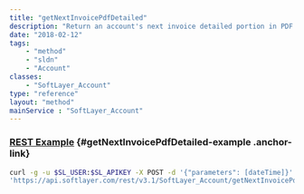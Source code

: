```yaml
---
title: "getNextInvoicePdfDetailed"
description: "Return an account's next invoice detailed portion in PDF format. The 'next invoice' is what a customer will be billed on their next invoice, assuming no changes are made. Currently this does not include Bandwidth Pooling charges."
date: "2018-02-12"
tags:
    - "method"
    - "sldn"
    - "Account"
classes:
    - "SoftLayer_Account"
type: "reference"
layout: "method"
mainService : "SoftLayer_Account"
---
```


### [REST Example](#getNextInvoicePdfDetailed-example) <a href="/article/rest/"><i class="fas fa-question"></i></a> {#getNextInvoicePdfDetailed-example .anchor-link} 
```bash
curl -g -u $SL_USER:$SL_APIKEY -X POST -d '{"parameters": [dateTime]}' \
'https://api.softlayer.com/rest/v3.1/SoftLayer_Account/getNextInvoicePdfDetailed'
```
